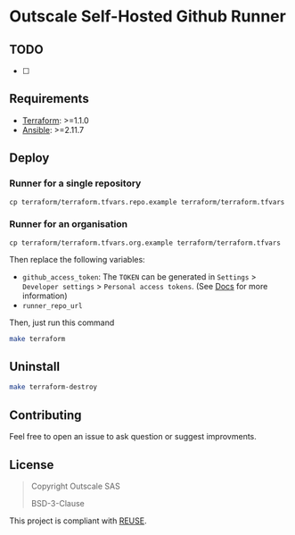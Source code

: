 # Outscale Self-Hosted Github Runner 


## TODO
- [ ] 

## Requirements
- [Terraform](https://learn.hashicorp.com/tutorials/terraform/install-cli): >=1.1.0
- [Ansible](https://docs.ansible.com/ansible/latest/installation_guide/intro_installation.html): >=2.11.7

## Deploy
### Runner for a single repository
```
cp terraform/terraform.tfvars.repo.example terraform/terraform.tfvars
```

### Runner for an organisation
```
cp terraform/terraform.tfvars.org.example terraform/terraform.tfvars
````

Then replace the following variables:
- `github_access_token`: The `TOKEN` can be generated in  `Settings` > `Developer settings` > `Personal access tokens`. (See [Docs](https://github.com/myoung34/docker-github-actions-runner#create-github-personal-access-token) for more information)
- `runner_repo_url`

Then, just run this command
```bash
make terraform
```

## Uninstall
```bash
make terraform-destroy
```

## Contributing

Feel free to open an issue to ask question or suggest improvments.

## License

> Copyright Outscale SAS
>
> BSD-3-Clause

This project is compliant with [REUSE](https://reuse.software/).
